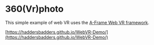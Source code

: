 # 360(Vr)photo

This simple example of web VR uses the [A-Frame Web VR framework](https://aframe.io/). 

[https://haddersbadders.github.io/WebVR-Demo/](https://haddersbadders.github.io/WebVR-Demo/)

